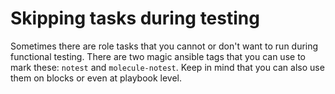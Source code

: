 # Skipping tasks during testing

Sometimes there are role tasks that you cannot or don't want to run during functional testing. There are two magic ansible tags that you can use to mark these: `notest` and `molecule-notest`. Keep in mind that you can also use them on blocks or even at playbook level.

